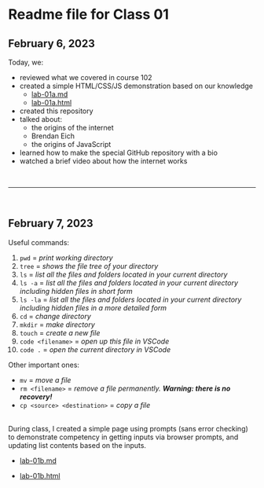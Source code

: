 # Readme file for Class 01

## February 6, 2023

Today, we:

- reviewed what we covered in course 102
- created a simple HTML/CSS/JS demonstration based on our knowledge
  - [lab-01a.md](https://github.com/Warp2063/TechEd-201/blob/main/class-01/lab-01a.md)
  - [lab-01a.html](https://github.com/Warp2063/TechEd-201/blob/main/class-01/lab-01a.html)
- created this repository
- talked about:
  - the origins of the internet
  - Brendan Eich
  - the origins of JavaScript
- learned how to make the special GitHub repository with a bio
- watched a brief video about how the internet works

<br>

***
<br>

## February 7, 2023

Useful commands:

1. ```pwd``` = *print working directory*
2. ```tree``` = *shows the file tree of your directory*
3. ```ls``` = *list all the files and folders located in your current directory*
4. ```ls -a``` = *list all the files and folders located in your current directory including hidden files in short form*
5. ```ls -la``` = *list all the files and folders located in your current directory including hidden files in a more detailed form*
6. ```cd``` = *change directory*
7. ```mkdir``` = *make directory*
8. ```touch``` = *create a new file*
9. ```code <filename>``` = *open up this file in VSCode*
10. ```code .``` = *open the current directory in VSCode*

Other important ones:

* ```mv``` = *move a file*
* ```rm <filename>``` = *remove a file permanently. **Warning: there is no recovery!***
* ```cp <source> <destination>``` = *copy a file*

<br>
During class, I created a simple page using prompts (sans error checking) to demonstrate competency in getting inputs via browser prompts, and updating list contents based on the inputs.

<br>

- [lab-01b.md](https://github.com/Warp2063/TechEd-201/blob/main/class-01/lab-01b.md)

- [lab-01b.html](https://github.com/Warp2063/TechEd-201/blob/main/class-01/lab-01b.html)